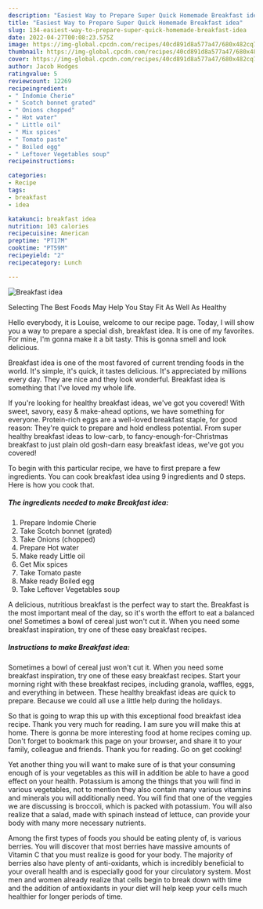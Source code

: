 ```yaml
---
description: "Easiest Way to Prepare Super Quick Homemade Breakfast idea"
title: "Easiest Way to Prepare Super Quick Homemade Breakfast idea"
slug: 134-easiest-way-to-prepare-super-quick-homemade-breakfast-idea
date: 2022-04-27T00:08:23.575Z
image: https://img-global.cpcdn.com/recipes/40cd891d8a577a47/680x482cq70/breakfast-idea-recipe-main-photo.jpg
thumbnail: https://img-global.cpcdn.com/recipes/40cd891d8a577a47/680x482cq70/breakfast-idea-recipe-main-photo.jpg
cover: https://img-global.cpcdn.com/recipes/40cd891d8a577a47/680x482cq70/breakfast-idea-recipe-main-photo.jpg
author: Jacob Hodges
ratingvalue: 5
reviewcount: 12269
recipeingredient:
- " Indomie Cherie"
- " Scotch bonnet grated"
- " Onions chopped"
- " Hot water"
- " Little oil"
- " Mix spices"
- " Tomato paste"
- " Boiled egg"
- " Leftover Vegetables soup"
recipeinstructions:

categories:
- Recipe
tags:
- breakfast
- idea

katakunci: breakfast idea 
nutrition: 103 calories
recipecuisine: American
preptime: "PT17M"
cooktime: "PT59M"
recipeyield: "2"
recipecategory: Lunch

---
```



![Breakfast idea](https://img-global.cpcdn.com/recipes/40cd891d8a577a47/680x482cq70/breakfast-idea-recipe-main-photo.jpg)

Selecting The Best Foods May Help You Stay Fit As Well As Healthy

Hello everybody, it is Louise, welcome to our recipe page. Today, I will show you a way to prepare a special dish, breakfast idea. It is one of my favorites. For mine, I'm gonna make it a bit tasty. This is gonna smell and look delicious.

Breakfast idea is one of the most favored of current trending foods in the world. It's simple, it's quick, it tastes delicious. It's appreciated by millions every day. They are nice and they look wonderful. Breakfast idea is something that I've loved my whole life.

If you&#39;re looking for healthy breakfast ideas, we&#39;ve got you covered! With sweet, savory, easy &amp; make-ahead options, we have something for everyone. Protein-rich eggs are a well-loved breakfast staple, for good reason: They&#39;re quick to prepare and hold endless potential. From super healthy breakfast ideas to low-carb, to fancy-enough-for-Christmas breakfast to just plain old gosh-darn easy breakfast ideas, we&#39;ve got you covered!


To begin with this particular recipe, we have to first prepare a few ingredients. You can cook breakfast idea using 9 ingredients and 0 steps. Here is how you cook that.

<!--inarticleads1-->

##### The ingredients needed to make Breakfast idea:

1. Prepare  Indomie Cherie
1. Take  Scotch bonnet (grated)
1. Take  Onions (chopped)
1. Prepare  Hot water
1. Make ready  Little oil
1. Get  Mix spices
1. Take  Tomato paste
1. Make ready  Boiled egg
1. Take  Leftover Vegetables soup


A delicious, nutritious breakfast is the perfect way to start the. Breakfast is the most important meal of the day, so it&#39;s worth the effort to eat a balanced one! Sometimes a bowl of cereal just won&#39;t cut it. When you need some breakfast inspiration, try one of these easy breakfast recipes. 

<!--inarticleads2-->

##### Instructions to make Breakfast idea:



Sometimes a bowl of cereal just won&#39;t cut it. When you need some breakfast inspiration, try one of these easy breakfast recipes. Start your morning right with these breakfast recipes, including granola, waffles, eggs, and everything in between. These healthy breakfast ideas are quick to prepare. Because we could all use a little help during the holidays. 

So that is going to wrap this up with this exceptional food breakfast idea recipe. Thank you very much for reading. I am sure you will make this at home. There is gonna be more interesting food at home recipes coming up. Don't forget to bookmark this page on your browser, and share it to your family, colleague and friends. Thank you for reading. Go on get cooking!

Yet another thing you will want to make sure of is that your consuming enough of is your vegetables as this will in addition be able to have a good effect on your health. Potassium is among the things that you will find in various vegetables, not to mention they also contain many various vitamins and minerals you will additionally need. You will find that one of the veggies we are discussing is broccoli, which is packed with potassium. You will also realize that a salad, made with spinach instead of lettuce, can provide your body with many more necessary nutrients.

Among the first types of foods you should be eating plenty of, is various berries. You will discover that most berries have massive amounts of Vitamin C that you must realize is good for your body. The majority of berries also have plenty of anti-oxidants, which is incredibly beneficial to your overall health and is especially good for your circulatory system. Most men and women already realize that cells begin to break down with time and the addition of antioxidants in your diet will help keep your cells much healthier for longer periods of time.
